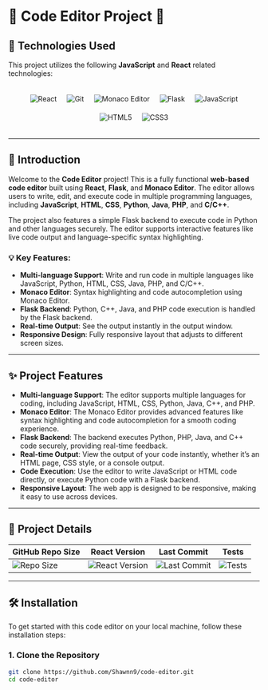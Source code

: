 # 🤖 **Code Editor Project** 🤖

## 🚀 **Technologies Used**

This project utilizes the following **JavaScript** and **React** related technologies:

<div style="display: flex; flex-wrap: wrap; justify-content: center; gap: 20px; padding: 20px;">
  <img src="https://img.shields.io/badge/React-JavaScript-blue" alt="React" />
  <img alt="Git" src="https://img.shields.io/badge/-Git-F05032?style=flat-square&logo=git&logoColor=white" />
  <img alt="Monaco Editor" src="https://img.shields.io/badge/Monaco_Editor-code%20editor-lightgrey?logo=python" />
  <img alt="Flask" src="https://img.shields.io/badge/Flask-web%20framework-lightgrey" />
  <img alt="JavaScript" src="https://img.shields.io/badge/JavaScript-Programming-yellowgreen" />
  <img alt="HTML5" src="https://img.shields.io/badge/HTML5-Markup%20Language-e34f26" />
  <img alt="CSS3" src="https://img.shields.io/badge/CSS3-Styling%20Language-blue" />
</div>

---

## 🌟 **Introduction**

Welcome to the **Code Editor** project! This is a fully functional **web-based code editor** built using **React**, **Flask**, and **Monaco Editor**. The editor allows users to write, edit, and execute code in multiple programming languages, including **JavaScript**, **HTML**, **CSS**, **Python**, **Java**, **PHP**, and **C/C++**.

The project also features a simple Flask backend to execute code in Python and other languages securely. The editor supports interactive features like live code output and language-specific syntax highlighting.

### 💡 **Key Features**:
- **Multi-language Support**: Write and run code in multiple languages like JavaScript, Python, HTML, CSS, Java, PHP, and C/C++.
- **Monaco Editor**: Syntax highlighting and code autocompletion using Monaco Editor.
- **Flask Backend**: Python, C++, Java, and PHP code execution is handled by the Flask backend.
- **Real-time Output**: See the output instantly in the output window.
- **Responsive Design**: Fully responsive layout that adjusts to different screen sizes.

---

## ✨ **Project Features**

- **Multi-language Support**: The editor supports multiple languages for coding, including JavaScript, HTML, CSS, Python, Java, C++, and PHP.
- **Monaco Editor**: The Monaco Editor provides advanced features like syntax highlighting and code autocompletion for a smooth coding experience.
- **Flask Backend**: The backend executes Python, PHP, Java, and C++ code securely, providing real-time feedback.
- **Real-time Output**: View the output of your code instantly, whether it’s an HTML page, CSS style, or a console output.
- **Code Execution**: Use the editor to write JavaScript or HTML code directly, or execute Python code with a Flask backend.
- **Responsive Layout**: The web app is designed to be responsive, making it easy to use across devices.

---

## 📄 **Project Details**

| **GitHub Repo Size** | **React Version** | **Last Commit** | **Tests** |
|----------------------|-------------------|-----------------|----------|
| ![Repo Size](https://img.shields.io/github/repo-size/Shawnn9/code-editor) | ![React Version](https://img.shields.io/badge/React-18-blue) | ![Last Commit](https://img.shields.io/github/last-commit/Shawnn9/code-editor) | ![Tests](https://img.shields.io/badge/Tests-Passing-brightgreen) |

---

## 🛠️ **Installation**

To get started with this code editor on your local machine, follow these installation steps:

### 1. Clone the Repository

```bash
git clone https://github.com/Shawnn9/code-editor.git
cd code-editor
